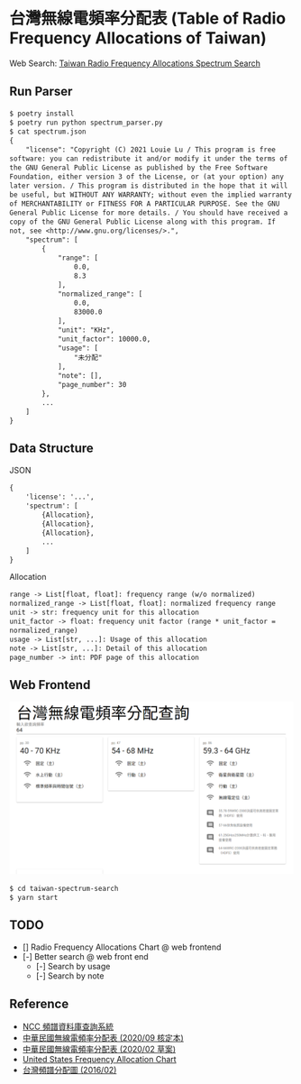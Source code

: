 台灣無線電頻率分配表 (Table of Radio Frequency Allocations of Taiwan)
=====================================================================

Web Search: [Taiwan Radio Frequency Allocations Spectrum Search](https://blog.louie.lu/2021/03/14/taiwan-radio-frequency-allocations-spectrum-search/)

Run Parser
----------

```
$ poetry install
$ poetry run python spectrum_parser.py
$ cat spectrum.json
{
    "license": "Copyright (C) 2021 Louie Lu / This program is free software: you can redistribute it and/or modify it under the terms of the GNU General Public License as published by the Free Software Foundation, either version 3 of the License, or (at your option) any later version. / This program is distributed in the hope that it will be useful, but WITHOUT ANY WARRANTY; without even the implied warranty of MERCHANTABILITY or FITNESS FOR A PARTICULAR PURPOSE. See the GNU General Public License for more details. / You should have received a copy of the GNU General Public License along with this program. If not, see <http://www.gnu.org/licenses/>.",
    "spectrum": [
        {
            "range": [
                0.0,
                8.3
            ],
            "normalized_range": [
                0.0,
                83000.0
            ],
            "unit": "KHz",
            "unit_factor": 10000.0,
            "usage": [
                "未分配"
            ],
            "note": [],
            "page_number": 30
        },
		...
    ]
}
```

Data Structure
--------------

JSON
```
{
    'license': '...',
	'spectrum': [
		{Allocation},
		{Allocation},
		{Allocation},
		...
	]
}
```

Allocation
```
range -> List[float, float]: frequency range (w/o normalized)
normalized_range -> List[float, float]: normalized frequency range
unit -> str: frequency unit for this allocation
unit_factor -> float: frequency unit factor (range * unit_factor = normalized_range)
usage -> List[str, ...]: Usage of this allocation
note -> List[str, ...]: Detail of this allocation
page_number -> int: PDF page of this allocation
```

Web Frontend
------------

![Taiwan Spectrum Search Web Frontend with searching 64 in the text field](data/web_frontend.png)

```
$ cd taiwan-spectrum-search
$ yarn start
```

TODO
----

- [] Radio Frequency Allocations Chart @ web frontend
- [-] Better search @ web front end
  - [-] Search by usage
  - [-] Search by note

Reference
---------

* [NCC 頻譜資料庫查詢系統](https://freqdbo.ncc.gov.tw/portal/index.aspx)
* [中華民國無線電頻率分配表 (2020/09 核定本)](http://odmdoc.motc.gov.tw/IFDEWebBBS_MOTC/ExternalBBS.aspx?ThirdDocId=109RD05188)
* [中華民國無線電頻率分配表 (2020/02 草案)](http://odmdoc.motc.gov.tw/IFDEWebBBS_MOTC/ExternalBBS.aspx?ThirdDocId=109RD05188)
* [United States Frequency Allocation Chart](https://www.ntia.doc.gov/page/2011/united-states-frequency-allocation-chart)
* [台灣頻譜分配圖 (2016/02)](https://freqdbo.ncc.gov.tw/upload/FILESAVE/080724081215.pdf)
